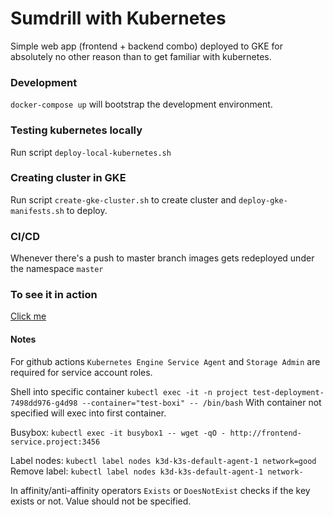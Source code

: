# Sumdrill with Kubernetes

Simple web app (frontend + backend combo) deployed to GKE for absolutely no other reason than to get familiar with kubernetes.

### Development

```docker-compose up``` will bootstrap the development environment.

### Testing kubernetes locally

Run script ```deploy-local-kubernetes.sh```

### Creating cluster in GKE

Run script ```create-gke-cluster.sh``` to create cluster and ```deploy-gke-manifests.sh``` to deploy.

### CI/CD

Whenever there's a push to master branch images gets redeployed under the namespace ```master```

### To see it in action

[Click me](http://34.110.144.164/)

#### Notes

For github actions ```Kubernetes Engine Service Agent``` and ```Storage Admin``` are required for service account roles.

Shell into specific container 
```kubectl exec -it -n project test-deployment-7498dd976-g4d98 --container="test-boxi" -- /bin/bash```
With container not specified will exec into first container.

Busybox: ```kubectl exec -it busybox1 -- wget -qO - http://frontend-service.project:3456```

Label nodes: ```kubectl label nodes k3d-k3s-default-agent-1 network=good```
Remove label: ```kubectl label nodes k3d-k3s-default-agent-1 network-```

In affinity/anti-affinity operators ```Exists``` or ```DoesNotExist``` checks if the key exists or not. Value should not be specified.




